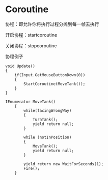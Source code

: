 # Coroutine

协程：即允许你将执行过程分摊到每一帧去执行

开启协程：startcoroutine

关闭协程：stopcoroutine

协程例子

```text
void Update()
{
    if(Input.GetMouseButtonDown(0))
    {
        StartCoroutine(MoveTank());
    }
}

IEnumerator MoveTank()
    {
        while(facingWrongWay)
        {
            TurnTank();
            yield return null;
        }

        while (notInPosition)
        {
            MoveTank();
            yield return null;
        }

        yield return new WaitForSeconds(1);
        Fire();    
    }
```



